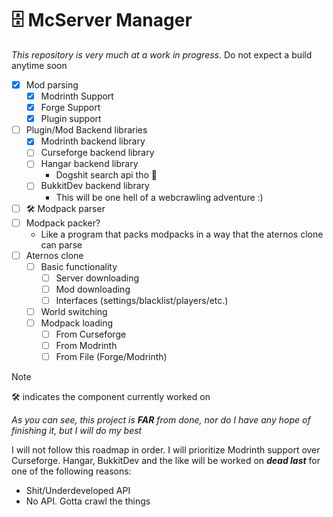 # 🗄️ McServer Manager
*This repository is very much at a work in progress*. Do not expect a build anytime soon

- [x] Mod parsing
  - [x] Modrinth Support
  - [x] Forge Support
  - [x] Plugin support
- [ ] Plugin/Mod Backend libraries
  - [x] Modrinth backend library
  - [ ] Curseforge backend library
  - [ ] Hangar backend library
    - Dogshit search api tho :clown_face:
  - [ ] BukkitDev backend library
    - This will be one hell of a webcrawling adventure :)
- [ ] :hammer_and_wrench: Modpack parser
- [ ] Modpack packer?
  - Like a program that packs modpacks in a way that the aternos clone can parse
- [ ] Aternos clone
  - [ ] Basic functionality
    - [ ] Server downloading
    - [ ] Mod downloading
    - [ ] Interfaces (settings/blacklist/players/etc.)
  - [ ] World switching
  - [ ] Modpack loading
    - [ ] From Curseforge
    - [ ] From Modrinth
    - [ ] From File (Forge/Modrinth)

> [!NOTE]
> 🛠️ indicates the component currently worked on

*As you can see, this project is **FAR** from done, nor do I have any hope of finishing it, but I will do my best*

I will not follow this roadmap in order. I will prioritize Modrinth support over Curseforge. Hangar, BukkitDev and the like will be worked on ***dead last*** for one of the following reasons:
- Shit/Underdeveloped API
- No API. Gotta crawl the things